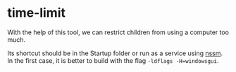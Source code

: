# time-limit
With the help of this tool, we can restrict children from using a computer too much.

Its shortcut should be in the Startup folder or run as a service using [nssm](https://nssm.cc/). In the first case, it is better to build with the flag ```-ldflags -H=windowsgui```.